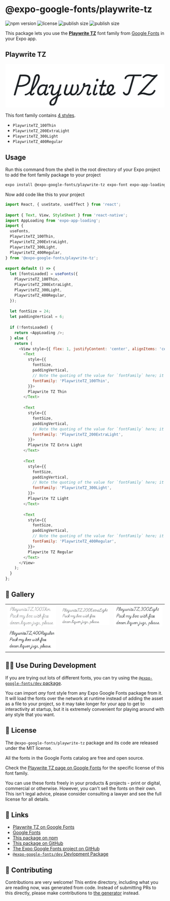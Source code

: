 # @expo-google-fonts/playwrite-tz

![npm version](https://flat.badgen.net/npm/v/@expo-google-fonts/playwrite-tz)
![license](https://flat.badgen.net/github/license/expo/google-fonts)
![publish size](https://flat.badgen.net/packagephobia/install/@expo-google-fonts/playwrite-tz)
![publish size](https://flat.badgen.net/packagephobia/publish/@expo-google-fonts/playwrite-tz)

This package lets you use the [**Playwrite TZ**](https://fonts.google.com/specimen/Playwrite+TZ) font family from [Google Fonts](https://fonts.google.com/) in your Expo app.

## Playwrite TZ

![Playwrite TZ](./font-family.png)

This font family contains [4 styles](#-gallery).

- `PlaywriteTZ_100Thin`
- `PlaywriteTZ_200ExtraLight`
- `PlaywriteTZ_300Light`
- `PlaywriteTZ_400Regular`

## Usage

Run this command from the shell in the root directory of your Expo project to add the font family package to your project
```sh
expo install @expo-google-fonts/playwrite-tz expo-font expo-app-loading
```

Now add code like this to your project
```js
import React, { useState, useEffect } from 'react';

import { Text, View, StyleSheet } from 'react-native';
import AppLoading from 'expo-app-loading';
import {
  useFonts,
  PlaywriteTZ_100Thin,
  PlaywriteTZ_200ExtraLight,
  PlaywriteTZ_300Light,
  PlaywriteTZ_400Regular,
} from '@expo-google-fonts/playwrite-tz';

export default () => {
  let [fontsLoaded] = useFonts({
    PlaywriteTZ_100Thin,
    PlaywriteTZ_200ExtraLight,
    PlaywriteTZ_300Light,
    PlaywriteTZ_400Regular,
  });

  let fontSize = 24;
  let paddingVertical = 6;

  if (!fontsLoaded) {
    return <AppLoading />;
  } else {
    return (
      <View style={{ flex: 1, justifyContent: 'center', alignItems: 'center' }}>
        <Text
          style={{
            fontSize,
            paddingVertical,
            // Note the quoting of the value for `fontFamily` here; it expects a string!
            fontFamily: 'PlaywriteTZ_100Thin',
          }}>
          Playwrite TZ Thin
        </Text>

        <Text
          style={{
            fontSize,
            paddingVertical,
            // Note the quoting of the value for `fontFamily` here; it expects a string!
            fontFamily: 'PlaywriteTZ_200ExtraLight',
          }}>
          Playwrite TZ Extra Light
        </Text>

        <Text
          style={{
            fontSize,
            paddingVertical,
            // Note the quoting of the value for `fontFamily` here; it expects a string!
            fontFamily: 'PlaywriteTZ_300Light',
          }}>
          Playwrite TZ Light
        </Text>

        <Text
          style={{
            fontSize,
            paddingVertical,
            // Note the quoting of the value for `fontFamily` here; it expects a string!
            fontFamily: 'PlaywriteTZ_400Regular',
          }}>
          Playwrite TZ Regular
        </Text>
      </View>
    );
  }
};

```

## 🔡 Gallery


||||
|-|-|-|
|![PlaywriteTZ_100Thin](./PlaywriteTZ_100Thin.ttf.png)|![PlaywriteTZ_200ExtraLight](./PlaywriteTZ_200ExtraLight.ttf.png)|![PlaywriteTZ_300Light](./PlaywriteTZ_300Light.ttf.png)||
|![PlaywriteTZ_400Regular](./PlaywriteTZ_400Regular.ttf.png)||||


## 👩‍💻 Use During Development

If you are trying out lots of different fonts, you can try using the [`@expo-google-fonts/dev` package](https://github.com/expo/google-fonts/tree/master/font-packages/dev#readme).

You can import *any* font style from any Expo Google Fonts package from it. It will load the fonts
over the network at runtime instead of adding the asset as a file to your project, so it may take longer
for your app to get to interactivity at startup, but it is extremely convenient
for playing around with any style that you want.

## 📖 License

The `@expo-google-fonts/playwrite-tz` package and its code are released under the MIT license.

All the fonts in the Google Fonts catalog are free and open source.

Check the [Playwrite TZ page on Google Fonts](https://fonts.google.com/specimen/Playwrite+TZ) for the specific license of this font family.

You can use these fonts freely in your products & projects - print or digital, commercial or otherwise. However, you can't sell the fonts on their own. This isn't legal advice, please consider consulting a lawyer and see the full license for all details.

## 🔗 Links

- [Playwrite TZ on Google Fonts](https://fonts.google.com/specimen/Playwrite+TZ)
- [Google Fonts](https://fonts.google.com/)
- [This package on npm](https://www.npmjs.com/package/@expo-google-fonts/playwrite-tz)
- [This package on GitHub](https://github.com/expo/google-fonts/tree/master/font-packages/playwrite-tz)
- [The Expo Google Fonts project on GitHub](https://github.com/expo/google-fonts)
- [`@expo-google-fonts/dev` Devlopment Package](https://github.com/expo/google-fonts/tree/master/font-packages/dev)

## 🤝 Contributing

Contributions are very welcome! This entire directory, including what you are reading now, was generated from code. Instead of submitting PRs to this directly, please make contributions to [the generator](https://github.com/expo/google-fonts/tree/master/packages/generator) instead.
